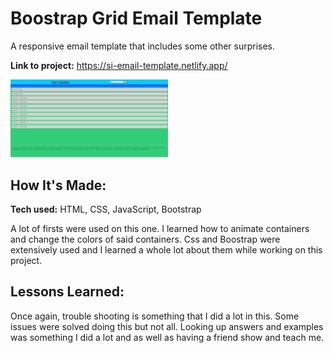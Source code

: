 # Boostrap Grid Email Template
A responsive email template that includes some other surprises.

**Link to project:** https://si-email-template.netlify.app/

<img src="/ssh.png" alt="Preview" width=50% />

## How It's Made:

**Tech used:** HTML, CSS, JavaScript, Bootstrap

A lot of firsts were used on this one. I learned how to animate containers and change the colors of said containers. Css and Boostrap were extensively used and I learned a whole lot about them while working on this project.


## Lessons Learned:

Once again, trouble shooting is something that I did a lot in this. Some issues were solved doing this but not all. Looking up answers and examples was something I did a lot and as well as having a friend show and teach me.
